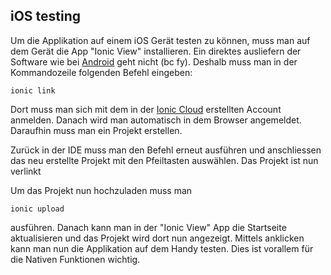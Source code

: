 ## iOS testing
Um die Applikation auf einem iOS Gerät testen zu können, muss man auf dem Gerät die App "Ionic View" installieren. Ein direktes ausliefern der Software wie bei [Android](/ionic/android) geht nicht (bc fy). Deshalb muss man in der Kommandozeile folgenden Befehl eingeben:


```
ionic link
```
Dort muss man sich mit dem in der [Ionic Cloud](https://apps.ionic.io/login) erstellten Account anmelden. Danach wird man automatisch in dem Browser angemeldet. Daraufhin muss man ein Projekt erstellen.


Zurück in der IDE muss man den Befehl erneut ausführen und anschliessen das neu erstellte Projekt mit den Pfeiltasten auswählen. Das Projekt ist nun verlinkt


Um das Projekt nun hochzuladen muss man 


```
ionic upload
```
ausführen. Danach kann man in der "Ionic View" App die Startseite aktualisieren und das Projekt wird dort nun angezeigt. Mittels anklicken kann man nun die Applikation auf dem Handy testen. Dies ist vorallem für die Nativen Funktionen wichtig.